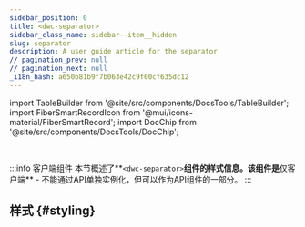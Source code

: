 ```yaml
---
sidebar_position: 0
title: <dwc-separator>
sidebar_class_name: sidebar--item__hidden
slug: separator
description: A user guide article for the separator
// pagination_prev: null
// pagination_next: null
_i18n_hash: a650b81b9f7b063e42c9f00cf635dc12
---
```

import TableBuilder from '@site/src/components/DocsTools/TableBuilder';
import FiberSmartRecordIcon from '@mui/icons-material/FiberSmartRecord';
import DocChip from '@site/src/components/DocsTools/DocChip';

<DocChip chip='shadow' />

<br />

:::info 客户端组件
本节概述了**`<dwc-separator>`**组件的样式信息。该组件是**仅客户端** - 不能通过API单独实例化，但可以作为API组件的一部分。
:::

## 样式 {#styling}

<TableBuilder name="dwc-separator" clientComponent />
